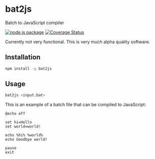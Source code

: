 # bat2js
Batch to JavaScript compiler

[![node.js package](https://img.shields.io/badge/node.js-package-green.svg)](https://www.npmjs.com/package/bat2js)
[![Coverage Status](https://coveralls.io/repos/github/benja2998/bat2js/badge.svg?branch=main)](https://coveralls.io/github/benja2998/bat2js?branch=main)

Currently not very functional. This is very much alpha quality software.

## Installation

```bash
npm install -g bat2js
```

## Usage

```bash
bat2js <input.bat>
```

This is an example of a batch file that can be compiled to JavaScript:

```batch
@echo off

set hi=Hello
set world=world!

echo %hi% %world%
echo Goodbye world!

pause
exit
```
